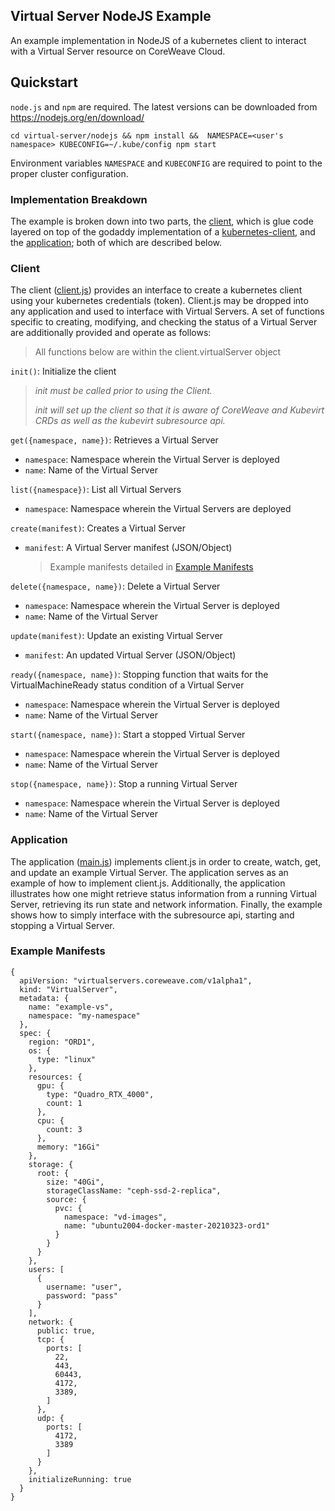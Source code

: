 
## Virtual Server NodeJS Example

An example implementation in NodeJS of a kubernetes client to interact with a Virtual Server resource on CoreWeave Cloud.

## Quickstart

`node.js` and `npm` are required. The latest versions can be downloaded from https://nodejs.org/en/download/

```
cd virtual-server/nodejs && npm install &&  NAMESPACE=<user's namespace> KUBECONFIG=~/.kube/config npm start
```

Environment variables `NAMESPACE` and `KUBECONFIG` are required to point to the proper cluster configuration.

### Implementation Breakdown

The example is broken down into two parts, the [client](client.js), which is glue code layered on top of the godaddy implementation of a [kubernetes-client](https://github.com/godaddy/kubernetes-client), and the [application](main.js); both of which are described below.

### Client
The client ([client.js](client.js)) provides an interface to create a kubernetes client using your kubernetes credentials (token). Client.js may be dropped into any application and used to interface with Virtual Servers. A set of functions specific to creating, modifying, and checking the status of a Virtual Server are additionally provided and operate as follows:
> All functions below are within the client.virtualServer object

`init()`: Initialize the client
> *init must be called prior to using the Client.*
> 
> *init will set up the client so that it is aware of CoreWeave and Kubevirt CRDs as well as the kubevirt subresource api.*

`get({namespace, name})`: Retrieves a Virtual Server
* `namespace`: Namespace wherein the Virtual Server is deployed
* `name`: Name of the Virtual Server

`list({namespace})`: List all Virtual Servers
* `namespace`: Namespace wherein the Virtual Servers are deployed

`create(manifest)`: Creates a Virtual Server
* `manifest`: A Virtual Server manifest (JSON/Object)
	> Example manifests detailed in [Example Manifests](#example-manifests)

`delete({namespace, name})`: Delete a Virtual Server
* `namespace`: Namespace wherein the Virtual Server is deployed
* `name`: Name of the Virtual Server

`update(manifest)`: Update an existing Virtual Server
* `manifest`: An updated Virtual Server (JSON/Object)

`ready({namespace, name})`: Stopping function that waits for the VirtualMachineReady status condition of a Virtual Server
* `namespace`: Namespace wherein the Virtual Server is deployed
* `name`: Name of the Virtual Server


`start({namespace, name})`: Start a stopped Virtual Server
* `namespace`: Namespace wherein the Virtual Server is deployed
* `name`: Name of the Virtual Server

`stop({namespace, name})`: Stop a running Virtual Server
* `namespace`: Namespace wherein the Virtual Server is deployed
* `name`: Name of the Virtual Server

### Application
The application ([main.js](main.js)) implements client.js in order to create, watch, get, and update an example Virtual Server. The application serves as an example of how to implement client.js. Additionally, the application illustrates how one might retrieve status information from a running Virtual Server, retrieving its run state and network information. Finally, the example shows how to simply interface with the subresource api, starting and stopping a Virtual Server.

### Example Manifests
```
{
  apiVersion: "virtualservers.coreweave.com/v1alpha1",
  kind: "VirtualServer",
  metadata: {
    name: "example-vs",
    namespace: "my-namespace"
  },
  spec: {
    region: "ORD1",
    os: {
      type: "linux"
    },
    resources: {
      gpu: {
        type: "Quadro_RTX_4000",
        count: 1
      },
      cpu: {
        count: 3
      },
      memory: "16Gi"
    },
    storage: {
      root: {
        size: "40Gi",
        storageClassName: "ceph-ssd-2-replica",
        source: {
          pvc: {
            namespace: "vd-images",
            name: "ubuntu2004-docker-master-20210323-ord1"
          }
        }
      }
    },
    users: [
      {
        username: "user",
        password: "pass"
      }
    ],
    network: {
      public: true,
      tcp: {
        ports: [
          22,
          443,
          60443,
          4172,
          3389,
        ]
      },
      udp: {
        ports: [
          4172,
          3389
        ]
      }
    },
    initializeRunning: true
  }
}
```
